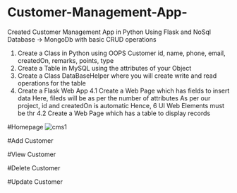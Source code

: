 # Customer-Management-App-
Created Customer Management App in Python Using Flask and  NoSql Database -> MongoDb with basic CRUD operations 

1. Create a Class in Python using OOPS
    Customer
        id, name, phone, email, createdOn, remarks, points, type
2. Create a Table in MySQL using the attributes of your Object
3. Create a Class DataBaseHelper where you will create write and read operations for the table
4. Create a Flask Web App
    4.1 Create a Web Page which has fields to insert data
        Here, fileds will be as per the number of attributes
        As per our project, id and createdOn is automatic
        Hence, 6 UI Web Elements must be thr
    4.2 Create a Web Page which has a table to display records


#Homepage
![cms1](https://user-images.githubusercontent.com/81138092/189519999-013e1137-3c1c-4f1f-87f1-007d7a588bd4.png)

#Add Customer

#View Customer

#Delete Customer

#Update Customer
